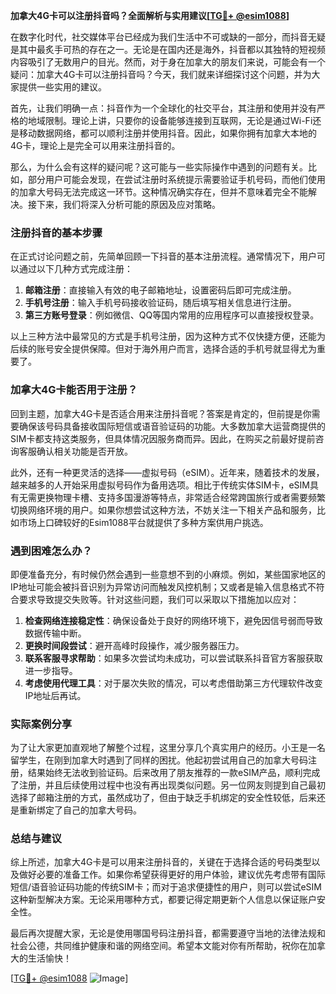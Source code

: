 **加拿大4G卡可以注册抖音吗？全面解析与实用建议[[TG💪+ @esim1088](https://t.me/s/esim1088)]**

在数字化时代，社交媒体平台已经成为我们生活中不可或缺的一部分，而抖音无疑是其中最炙手可热的存在之一。无论是在国内还是海外，抖音都以其独特的短视频内容吸引了无数用户的目光。然而，对于身在加拿大的朋友们来说，可能会有一个疑问：加拿大4G卡可以注册抖音吗？今天，我们就来详细探讨这个问题，并为大家提供一些实用的建议。

首先，让我们明确一点：抖音作为一个全球化的社交平台，其注册和使用并没有严格的地域限制。理论上讲，只要你的设备能够连接到互联网，无论是通过Wi-Fi还是移动数据网络，都可以顺利注册并使用抖音。因此，如果你拥有加拿大本地的4G卡，理论上是完全可以用来注册抖音的。

那么，为什么会有这样的疑问呢？这可能与一些实际操作中遇到的问题有关。比如，部分用户可能会发现，在尝试注册时系统提示需要验证手机号码，而他们使用的加拿大号码无法完成这一环节。这种情况确实存在，但并不意味着完全不能解决。接下来，我们将深入分析可能的原因及应对策略。

### 注册抖音的基本步骤

在正式讨论问题之前，先简单回顾一下抖音的基本注册流程。通常情况下，用户可以通过以下几种方式完成注册：

1. **邮箱注册**：直接输入有效的电子邮箱地址，设置密码后即可完成注册。
2. **手机号注册**：输入手机号码接收验证码，随后填写相关信息进行注册。
3. **第三方账号登录**：例如微信、QQ等国内常用的应用程序可以直接授权登录。

以上三种方法中最常见的方式是手机号注册，因为这种方式不仅快捷方便，还能为后续的账号安全提供保障。但对于海外用户而言，选择合适的手机号就显得尤为重要了。

### 加拿大4G卡能否用于注册？

回到主题，加拿大4G卡是否适合用来注册抖音呢？答案是肯定的，但前提是你需要确保该号码具备接收国际短信或语音验证码的功能。大多数加拿大运营商提供的SIM卡都支持这类服务，但具体情况因服务商而异。因此，在购买之前最好提前咨询客服确认相关功能是否开放。

此外，还有一种更灵活的选择——虚拟号码（eSIM）。近年来，随着技术的发展，越来越多的人开始采用虚拟号码作为备用选项。相比于传统实体SIM卡，eSIM具有无需更换物理卡槽、支持多国漫游等特点，非常适合经常跨国旅行或者需要频繁切换网络环境的用户。如果你想尝试这种方法，不妨关注一下相关产品和服务，比如市场上口碑较好的Esim1088平台就提供了多种方案供用户挑选。

### 遇到困难怎么办？

即便准备充分，有时候仍然会遇到一些意想不到的小麻烦。例如，某些国家地区的IP地址可能会被抖音识别为异常访问而触发风控机制；又或者是输入信息格式不符合要求导致提交失败等。针对这些问题，我们可以采取以下措施加以应对：

1. **检查网络连接稳定性**：确保设备处于良好的网络环境下，避免因信号弱而导致数据传输中断。
2. **更换时间段尝试**：避开高峰时段操作，减少服务器压力。
3. **联系客服寻求帮助**：如果多次尝试均未成功，可以尝试联系抖音官方客服获取进一步指导。
4. **考虑使用代理工具**：对于屡次失败的情况，可以考虑借助第三方代理软件改变IP地址后再试。

### 实际案例分享

为了让大家更加直观地了解整个过程，这里分享几个真实用户的经历。小王是一名留学生，在刚到加拿大时遇到了同样的困扰。他起初尝试用自己的加拿大号码注册，结果始终无法收到验证码。后来改用了朋友推荐的一款eSIM产品，顺利完成了注册，并且后续使用过程中也没有再出现类似问题。另一位网友则提到自己最初选择了邮箱注册的方式，虽然成功了，但由于缺乏手机绑定的安全性较低，后来还是重新绑定了自己的加拿大号码。

### 总结与建议

综上所述，加拿大4G卡是可以用来注册抖音的，关键在于选择合适的号码类型以及做好必要的准备工作。如果你希望获得更好的用户体验，建议优先考虑带有国际短信/语音验证码功能的传统SIM卡；而对于追求便捷性的用户，则可以尝试eSIM这种新型解决方案。无论采用哪种方式，都要记得定期更新个人信息以保证账户安全性。

最后再次提醒大家，无论是使用哪国号码注册抖音，都需要遵守当地的法律法规和社会公德，共同维护健康和谐的网络空间。希望本文能对你有所帮助，祝你在加拿大的生活愉快！

[[TG💪+ @esim1088](https://t.me/s/esim1088) ![Image](https://i.postimg.cc/4NQfJmqS/Snipaste-2025-05-13-00-14-12.png)]